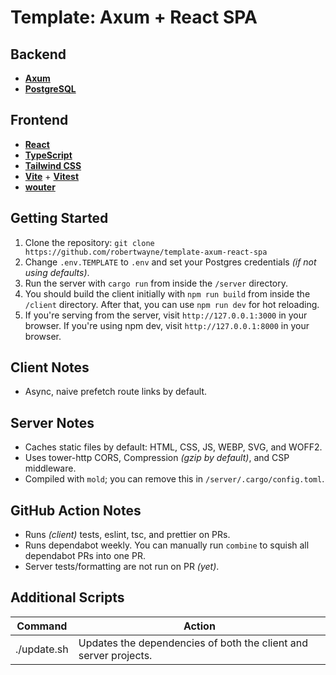 # Template: Axum + React SPA

## Backend

- __[Axum](https://github.com/tokio-rs/axum)__
- __[PostgreSQL](https://www.postgresql.org)__

## Frontend

- __[React](https://reactjs.org)__
- __[TypeScript](https://www.typescriptlang.org)__
- __[Tailwind CSS](https://tailwindcss.com)__
- __[Vite](https://vitejs.dev/)__ + __[Vitest](https://vitest.dev/)__
- __[wouter](https://github.com/molefrog/wouter)__

## Getting Started

1. Clone the repository: `git clone https://github.com/robertwayne/template-axum-react-spa`
2. Change `.env.TEMPLATE` to `.env` and set your Postgres credentials _(if not using defaults)_.
3. Run the server with `cargo run` from inside the `/server` directory.
4. You should build the client initially with `npm run build` from inside the `/client` directory. After that, you can use `npm run dev` for hot reloading.
5. If you're serving from the server, visit `http://127.0.0.1:3000` in your browser. If you're using npm dev, visit `http://127.0.0.1:8000` in your browser.

## Client Notes

- Async, naive prefetch route links by default.

## Server Notes

- Caches static files by default: HTML, CSS, JS, WEBP, SVG, and WOFF2.
- Uses tower-http CORS, Compression _(gzip by default)_, and CSP middleware.
- Compiled with `mold`; you can remove this in `/server/.cargo/config.toml`.

## GitHub Action Notes

- Runs _(client)_ tests, eslint, tsc, and prettier on PRs.
- Runs dependabot weekly. You can manually run `combine` to squish all dependabot PRs into one PR.
- Server tests/formatting are not run on PR _(yet)_.

## Additional Scripts

| Command | Action |
|---------|--------|
| ./update.sh | Updates the dependencies of both the client and server projects. |
